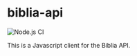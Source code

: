 # biblia-api

![Node.js CI](https://github.com/david-mitchell/biblia-api/workflows/Node.js%20CI/badge.svg)

This is a Javascript client for the Biblia API.
